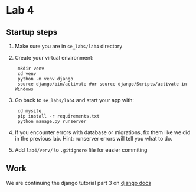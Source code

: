 # Lab 4

## Startup steps

1. Make sure you are in `se_labs/lab4` directory

1. Create your virtual environment:

        mkdir venv
        cd venv
        python -m venv django
        source django/bin/activate #or source django/Scripts/activate in Windows

1. Go back to `se_labs/lab4` and start your app with:

        cd mysite
        pip install -r requirements.txt
        python manage.py runserver

1. If you encounter errors with database or migrations, fix them like we did in the 
previous lab. Hint: runserver errors will tell you what to do.

1. Add `lab4/venv/` to `.gitignore` file for easier commiting

## Work

We are continuing the django tutorial part 3 on [django docs](https://docs.djangoproject.com/en/3.1/intro/tutorial03/)

        
        
